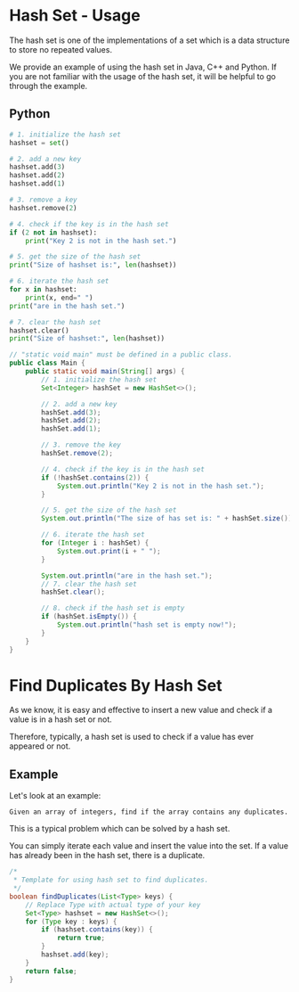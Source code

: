 # Hash Set - Usage

The hash set is one of the implementations of a set which is a data structure to store no repeated values. 

We provide an example of using the hash set in Java, C++ and Python. If you are not familiar with the usage of the hash set, it will be helpful to go through the example.

## Python

```python
# 1. initialize the hash set
hashset = set() 

# 2. add a new key
hashset.add(3)
hashset.add(2)
hashset.add(1)

# 3. remove a key
hashset.remove(2)

# 4. check if the key is in the hash set
if (2 not in hashset):
    print("Key 2 is not in the hash set.")

# 5. get the size of the hash set
print("Size of hashset is:", len(hashset)) 

# 6. iterate the hash set
for x in hashset:
    print(x, end=" ")
print("are in the hash set.")

# 7. clear the hash set
hashset.clear()                         
print("Size of hashset:", len(hashset))
```

```java
// "static void main" must be defined in a public class.
public class Main {
    public static void main(String[] args) {
        // 1. initialize the hash set
        Set<Integer> hashSet = new HashSet<>();     

        // 2. add a new key
        hashSet.add(3);
        hashSet.add(2);
        hashSet.add(1);

        // 3. remove the key
        hashSet.remove(2);        

        // 4. check if the key is in the hash set
        if (!hashSet.contains(2)) {
            System.out.println("Key 2 is not in the hash set.");
        }

        // 5. get the size of the hash set
        System.out.println("The size of has set is: " + hashSet.size());     

        // 6. iterate the hash set
        for (Integer i : hashSet) {
            System.out.print(i + " ");
        }

        System.out.println("are in the hash set.");
        // 7. clear the hash set
        hashSet.clear();

        // 8. check if the hash set is empty
        if (hashSet.isEmpty()) {
            System.out.println("hash set is empty now!");
        }
    }
}
```

#  Find Duplicates By Hash Set

As we know, it is easy and effective to insert a new value and check if a value is in a hash set or not.

Therefore, typically, a hash set is used to check if a value has ever appeared or not.
 
## Example

Let's look at an example:

    Given an array of integers, find if the array contains any duplicates. 

This is a typical problem which can be solved by a hash set.

You can simply iterate each value and insert the value into the set. If a value has already been in the hash set, there is a duplicate.

```java
/*
 * Template for using hash set to find duplicates.
 */
boolean findDuplicates(List<Type> keys) {
    // Replace Type with actual type of your key
    Set<Type> hashset = new HashSet<>();
    for (Type key : keys) {
        if (hashset.contains(key)) {
            return true;
        }
        hashset.add(key);
    }
    return false;
}
```
